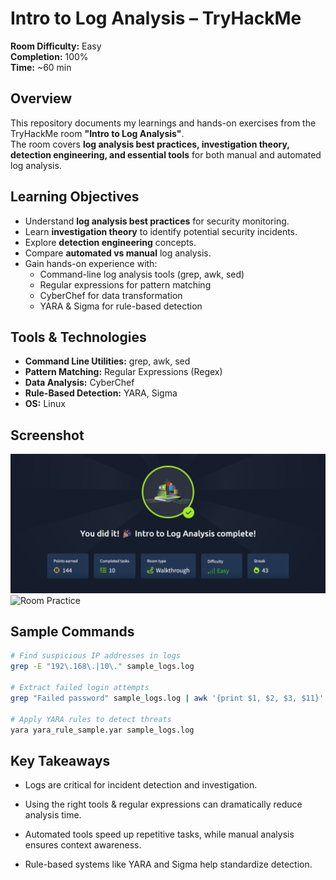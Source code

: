 # Intro to Log Analysis – TryHackMe
 
**Room Difficulty:** Easy  
**Completion:** 100%  
**Time:** ~60 min

## Overview
This repository documents my learnings and hands-on exercises from the TryHackMe room **"Intro to Log Analysis"**.  
The room covers **log analysis best practices, investigation theory, detection engineering, and essential tools** for both manual and automated log analysis.

## Learning Objectives
- Understand **log analysis best practices** for security monitoring.
- Learn **investigation theory** to identify potential security incidents.
- Explore **detection engineering** concepts.
- Compare **automated vs manual** log analysis.
- Gain hands-on experience with:
  - Command-line log analysis tools (grep, awk, sed)
  - Regular expressions for pattern matching
  - CyberChef for data transformation
  - YARA & Sigma for rule-based detection

## Tools & Technologies
- **Command Line Utilities:** grep, awk, sed
- **Pattern Matching:** Regular Expressions (Regex)
- **Data Analysis:** CyberChef
- **Rule-Based Detection:** YARA, Sigma
- **OS:** Linux

## Screenshot
![Room Completion](https://github.com/MayankQuery/tryhackme-writeups/blob/main/intro-to-log-analysis/images/intro-to-log-analysis-completion.png)
![Room Practice]()

## Sample Commands
```bash
# Find suspicious IP addresses in logs
grep -E "192\.168\.|10\." sample_logs.log

# Extract failed login attempts
grep "Failed password" sample_logs.log | awk '{print $1, $2, $3, $11}'

# Apply YARA rules to detect threats
yara yara_rule_sample.yar sample_logs.log
```
## Key Takeaways

- Logs are critical for incident detection and investigation.

- Using the right tools & regular expressions can dramatically reduce analysis time.

- Automated tools speed up repetitive tasks, while manual analysis ensures context awareness.

- Rule-based systems like YARA and Sigma help standardize detection.
  
